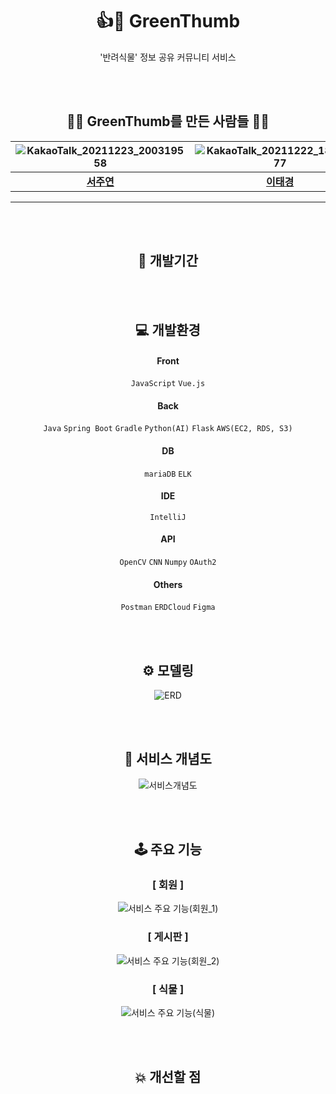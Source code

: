 <div align="center">

<!-- # playdata-greenthumb -->

<!-- ![Geen-horz](https://user-images.githubusercontent.com/87889860/146342210-005e9db4-9ffd-472e-a606-f72c2fb87680.png) -->

# 👍🌱 GreenThumb

<!-- ### 1.주제 설명 -->
'반려식물' 정보 공유 커뮤니티 서비스

<!-- ### 2. 주제 이유 -->
<!-- `COVID-19(사회적 거리두기)`로 인해 집에서 시간을 보내게 되면서 홈가드닝을 하는 인구가 늘고 있습니다. -->
<!-- 흙과 식물을 만지는데 집중하면서 명상적 효과를 얻고, 자연과의 교감을 통해 뇌에 `세토로닌(행복 호르몬)`을 분비 시켜 불안과 우울함을 덜 수 있습니다. -->
<!-- 실제로 인터넷 오픈마켓에서 꽃 화분 판매량은 전년 동기 대비 40% 증가하는 등 `홈가드닝 시장`은 갈수록 커지고 있습니다. -->
<!-- 이러한 흐름에 맞춰 `식물 커뮤니티 웹 서비스`를 만들게 되었습니다. -->

<!-- ### 3. 주제 대상 -->
<!--  - 직접 키우는 유저: 식물을 처음 기르는 초보, 기르고 있으나 잘 죽이는 사람, 노하우를 전수 하고 싶은 고수 등 -->
<!--  - 직접 키우지 않는 유저: 식물에 관한 정보를 얻거나, 앞으로 식물을 기를 수 있도록 유도함 -->
<!--  - 시장활동을 하려는 유저: 식물이나 물품을 무료 나눔, 식물에 관한 공동구매 진행, 희귀품종 등을 직거래 -->

<br><br>
## 👩‍💻 GreenThumb를 만든 사람들 👨‍💻

|![KakaoTalk_20211223_200319558](https://user-images.githubusercontent.com/84673603/147334216-3b700ac1-d752-4c74-85e7-a80788f07923.png)|![KakaoTalk_20211222_184537177](https://user-images.githubusercontent.com/85170623/147072959-24bf07d0-24d6-4785-b1af-5646c3223a6e.png)|![KakaoTalk_20211222_180456286](https://user-images.githubusercontent.com/85170623/147072823-c1fbed53-4662-4bf5-baab-7f671e1d9e16.png)|![KakaoTalk_20211222_180943652](https://user-images.githubusercontent.com/85170623/147072850-84d4b5b8-9094-41dc-845e-65da7f9e004e.png)|![KakaoTalk_20211223_212530537](https://user-images.githubusercontent.com/84673603/147334357-5be40f85-f286-4ed5-9134-309ab03428e9.png)|![KakaoTalk_20211223_213126057](https://user-images.githubusercontent.com/84673603/147334524-50b95df1-9d0b-4c1a-9749-1a1bf371eadf.png)|
|:---:|:---:|:---:|:---:|:---:|:---:|
|[**서주연**](https://github.com/do-oni)|[**이태경**](https://github.com/gaetaegoo)|[**정은진**](https://github.com/bingbong-party)|[**최해림**](https://github.com/choihaerim)|[**박서은**](https://github.com/westsi1ver)|[**유영훈**](https://github.com/yyhhha)|
---

<br><br>
## 📅 개발기간

<br><br>
## 💻 개발환경
  
#### Front
`JavaScript` `Vue.js`

#### Back
`Java` `Spring Boot` `Gradle`
`Python(AI)` `Flask`
`AWS(EC2, RDS, S3)`

#### DB
`mariaDB` `ELK`

#### IDE
`IntelliJ`

#### API
`OpenCV` `CNN` `Numpy` `OAuth2`

#### Others
`Postman` `ERDCloud` `Figma`

<br><br>
## ⚙ 모델링 

![ERD](https://user-images.githubusercontent.com/87889860/147172480-11f49a2f-2f7a-4198-8b05-8a9a4f6f2b3c.PNG)

<br><br>
## 🔗 서비스 개념도

![서비스개념도](https://user-images.githubusercontent.com/87889860/146329828-cb917d8f-c387-4cbf-addb-9cbe51bed74f.png)
  
<br><br>
## 🕹 주요 기능

### [ 회원 ]

![서비스 주요 기능(회원_1)](https://user-images.githubusercontent.com/87889860/146329106-e3d9036b-6c2a-48ea-ade6-b2ccf5bbfb61.png)

### [ 게시판 ]

![서비스 주요 기능(회원_2)](https://user-images.githubusercontent.com/87889860/146336632-784bc2e9-b165-4696-b59d-98bb45c24973.png)

### [ 식물 ]

![서비스 주요 기능(식물)](https://user-images.githubusercontent.com/87889860/146336754-63058146-390b-4923-90dd-ffc892bc1c11.png)

<br><br>
## 💥 개선할 점

</div>
